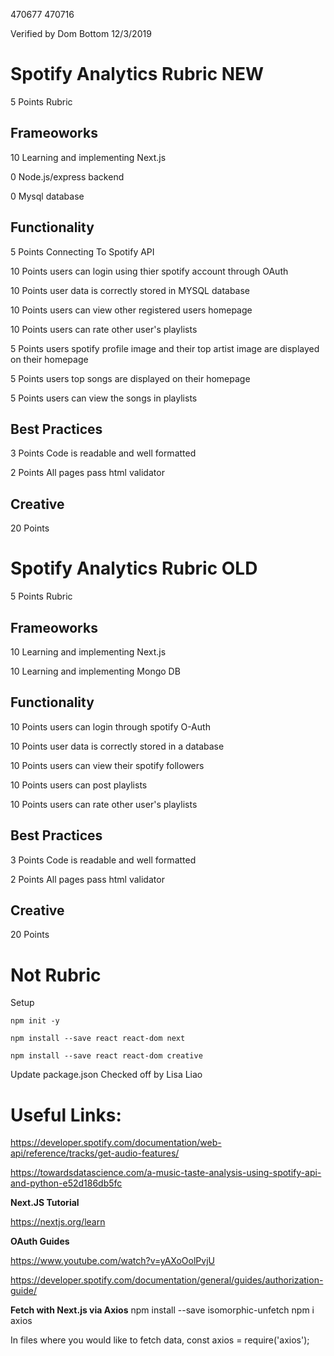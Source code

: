 470677
470716

Verified by Dom Bottom 12/3/2019

# Spotify Analytics Rubric NEW

5 Points Rubric

## Frameoworks

10 Learning and implementing Next.js 

0 Node.js/express backend

0 Mysql database

## Functionality
5 Points Connecting To Spotify API

10 Points users can login using thier spotify account through OAuth

10 Points user data is correctly stored in MYSQL database

10 Points users can view other registered users homepage

10 Points users can rate other user's playlists

5 Points users spotify profile image and their top artist image are displayed on their homepage

5 Points users top songs are displayed on their homepage

5 Points users can view the songs in playlists

## Best Practices

3 Points Code is readable and well formatted

2 Points All pages pass html validator

## Creative

20 Points


# Spotify Analytics Rubric OLD

5 Points Rubric

## Frameoworks

10 Learning and implementing Next.js 

10 Learning and implementing Mongo DB

## Functionality

10 Points users can login through spotify O-Auth

10 Points user data is correctly stored in a database

10 Points users can view their spotify followers

10 Points users can post playlists

10 Points users can rate other user's playlists

## Best Practices

3 Points Code is readable and well formatted

2 Points All pages pass html validator

## Creative

20 Points




# Not Rubric
Setup

    npm init -y

    npm install --save react react-dom next

    npm install --save react react-dom creative

Update package.json
Checked off by Lisa Liao



# Useful Links:
https://developer.spotify.com/documentation/web-api/reference/tracks/get-audio-features/

https://towardsdatascience.com/a-music-taste-analysis-using-spotify-api-and-python-e52d186db5fc

**Next.JS Tutorial**

https://nextjs.org/learn

**OAuth Guides**

https://www.youtube.com/watch?v=yAXoOolPvjU

https://developer.spotify.com/documentation/general/guides/authorization-guide/

**Fetch with Next.js via Axios**
    npm install --save isomorphic-unfetch
    npm i axios

In files where you would like to fetch data, 
    const axios = require('axios');
